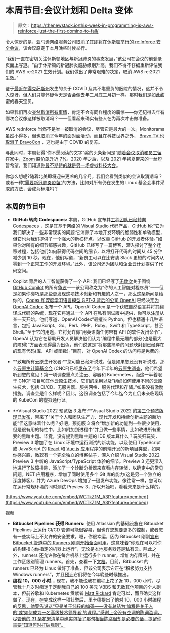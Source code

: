 # 本周节目:会议计划和 Delta 变体

> 原文：<https://thenewstack.io/this-week-in-programming-is-aws-reinforce-just-the-first-domino-to-fall/>

令人惊讶的是，亚马逊网络服务公司[取消了其即将在休斯顿举行的 re:Inforce 安全会议](https://reinforce.awsevents.com/)，该会议原定于本月晚些时候举行。

“我们一直在密切关注休斯顿地区与新冠肺炎的事态发展，”该公司在会议的前登录页面上写道。“由于休斯顿的新冠肺炎威胁级别升高，我们不得不仔细重新评估我们的 AWS re:2021 生效计划。我们做出了非常艰难的决定，取消 AWS re:2021 生效。”

鉴于[最近在得克萨斯州](https://www.nytimes.com/2021/08/11/us/covid-texas-hospitalizations-icu.html)发生的关于 COVID 及其不堪重负的医院的情况，这并不令人惊讶，但人们只能怀疑今天是否会像去年二月底三月初一样。那时我们是如此甜蜜的春天宝贝。

如果我们再次[突然取消所有事情](https://thenewstack.io/this-week-in-programming-its-all-canceled/)，肯定不会有同样程度的震惊——你还记得去年有哪次会议像这样被取消吗？——但看起来确实有些人在为再次冲击做准备。

AWS re:Inforce 当然不是唯一被取消的会议，尽管它是最大的一次。Monitorama 虽然小得多，但[也取消了](https://blog.monitorama.com/monitorama-pdx-postponed-again-5b122517848e)今年的面对面活动，而且在科技世界之外， [Bravo TV 也取消了 BravoCon](https://people.com/tv/bravocon-postponed-2022-amid-surge-covid-cases/) ，这也是由于 COVID 的复苏。

与此同时，本周获得“你不愿阅读的文字”奖的头条新闻是“[随着会议取消和员工留在家中，Zoom 股价飙升近 7%](https://seekingalpha.com/news/3725290-zoom-shares-surge-by-7-as-conferences-get-cancelled-and-workers-stay-home)。2020 年之后，以及 2021 年初夏带来的一丝短暂希望，我们知道[你最不期待的就是另一场虚拟科技大会](https://thenewstack.io/this-week-in-programming-dear-tech-conferences-do-better/)。

你怎么想呢?随着北美即将迎来更冷的几个月，我们会看到类似的会议取消潮吗？或者一种[“需要新冠肺炎疫苗”](https://www.linuxfoundation.org/blog/adoption-of-a-covid-19-vaccine-required-approach-for-our-fall-2021-event-line-up/)的方法，比如对所有仍在发生的 Linux 基金会事件采取的方法，会成为标准吗？

## 本周的节目中

*   **GitHub 转向 Codespaces:** 本周，GitHub 宣布其[工程团队已经转向 Codespaces](https://github.blog/2021-08-11-githubs-engineering-team-moved-codespaces/) ，这是其基于网络的 Visual Studio 代码产品，GitHub 称:“它为我们解决了一些非常现实的问题:它消除了本地开发环境的脆弱性和单轨模型，但它也为我们提供了一个强大的新杠杆点，以改善 GitHub 的开发者体验。”如果你对所有的细节都感兴趣，GitHub 已经写了一篇博客，深入探讨了整个迁移过程，包括他们如何获得代码空间的细节，以将打开代码的时间从 45 分钟减少到 10 秒。现在，他们写道，“新员工可以在比安装 Slack 更短的时间内从零到一个正常工作的开发环境。”此外，该公司还为团队和企业云计划提供了代码空间。

*   Copilot 背后的人工智能获得了一个 API: 我们已经写了[无数次](https://thenewstack.io/this-week-in-programming-github-copilot-and-the-generational-divide/)关于围绕 [GitHub Copilot](https://copilot.github.com/) 的所有[争议](https://thenewstack.io/this-week-in-programming-github-copilot-copyright-infringement-and-open-source-licensing/)——该公司称之为“你的人工智能对程序员”——但是如果你碰巧是那些更发现这项技术创新和有趣的人之一，那么这条新闻是给你的。[Codex 和深度学习语言模型 GPT-3 背后的公司 OpenAI](https://openai.com/) 已经决定[为 OpenAI Codex](https://openai.com/blog/openai-codex/) 发布一个 API。OpenAI Codex 是一个获取自然语言并将其翻译成代码的系统，现在它将通过一个 API 在私有测试版中提供，你可以[注册](https://openai.com/join)从某一天开始。他们写道，OpenAI Codex“最擅长 Python，但也精通十几种语言，包括 JavaScript、Go、Perl、PHP、Ruby、Swift 和 TypeScript，甚至 Shell。”至于它的用途，它将允许你“用英语向任何带有 API 的软件发出命令”，OpenAI 认为它在帮助开发人员解决他们认为“编程中最无趣的部分(也是最大的障碍)”方面表现得最为出色，他们说这是“将那些简单的问题映射到已经存在的现有代码(库、API 或函数)。”目前，对 OpenAI Codex 的访问将是免费的。
*   **致电所有云原生开发者:**您可能已经听说过，但是如果您还没有听说过，那么[云原生计算基金会](https://cncf.io/?utm_content=inline-mention) (CNCF)已经[发布了](https://www.cncf.io/blog/2021/08/11/cncf-cloud-native-survey-2021-part-2-is-open-now/)今年下半年的[云原生调查](https://www.surveymonkey.com/r/LZJ9DD7)，他们希望听到您的意见！第一项调查重点关注云、容器和 Kubernetes，而这一半着眼于 CNCF 项目和其他云原生技术、它们的采用以及“组织如何使用不同的云原生技术，包括 CI/CD、无服务器、服务网格、服务代理和存储。”如果没有激励措施，调查会是什么样呢？因此，这份调查包括了今年迄今为止仍未亲临现场的 KubeCon 的虚拟通行证。

*   **Visual Studio 2022 预览版 3 发布:**Visual Studio 2022 的[第三个预览版现已发布](https://devblogs.microsoft.com/visualstudio/visual-studio-2022-preview-3-now-available/)，带来了“关于个人和团队生产力、现代开发和持续创新主题的新功能”但这意味着什么呢？好吧，预览版 3 将会“增加新的功能到一些很少使用，但是很有用的特性中，比如附加到进程中”并且做一些事情，比如改进所有重要的黑暗主题。毕竟，没有提到黑暗主题的 IDE 版本算什么？玩笑归玩笑，Preview 3 增加了在 Linux 环境中运行测试的新功能，以及使用 TypeScript 或 JavaScript 的 [React](https://reactjs.org/) 和 [Vue.js](https://vuejs.org/) 应用程序的前端开发的新项目类型，如果你感兴趣，微软有一个完全独立的博客帖子，深入介绍 Visual Studio 2022 Preview 3 中新的 JavaScript/TypeScript 体验的细节。Preview 3 还更深入地进行了故障排除，添加了一个诊断分析器来查看内存转储，以确定中的常见问题。NET 应用程序，增加了同时使用多个 Git 库的能力(这是另一个独立的深度博客)，并为 Azure DevOps 增加了一键发布功能。像往常一样，您可以在运行常规环境的同时测试 Preview 3，所以开始吧，看看未来是什么样的。

[https://www.youtube.com/embed/WCTkZ1M_A3I?feature=oembed](https://www.youtube.com/embed/WCTkZ1M_A3I?feature=oembed)

视频

*   **Bitbucket Pipelines 获得 Runners:** 使用 Atlassian 的基础设施在 Bitbucket Pipelines 上运行 CI/CD 管道可能很容易，但也许您想要更多的控制，或者您有一些实际上不允许的安全要求。嗯，你很幸运，因为 Bitbucket 刚刚[宣布 Bitbucket 管道中的 Runners 刚刚开始全面可用](https://bitbucket.org/blog/pipelines-runners)，这意味着“你现在可以将你的构建指向你指定的机器上运行”，无论是本地服务器还是私有云。除此之外，runners 还允许你在每台机器上运行多个 runner，增加内存限制，并在工作区级别管理 runners。首先，查看一下[文档](https://support.atlassian.com/bitbucket-cloud/docs/runners/)。目前，Bitbucket 的 runners 已经为 Linux 做好了准备，但该公司表示它正在“积极努力支持 Windows runners”，并且[预计](https://www.atlassian.com/roadmap/cloud?selectedProduct=bitbucket)它们将在今年晚些时候推出。
*   **编程 10，000 小时…** 现在，我不能说我在编程上花了近 10，000 小时，尽管我十几岁时痴迷于定制我自己的 100 美元 VBBS 和无数其他项目的个人副本，但前谷歌和 Kubernetes 贡献者 [Matt Rickard](https://matt-rickard.com/about/) 肯定可以，而且确实这样做了。现在，在完成这样一项壮举后，里卡德提出了他对 10，000 小时编程的[反思，他警告说这“只是关于纯粹的编码——没有总结为‘编程是关于人的’或‘如何成为一名高级技术领导者’的课程。”感谢上帝没有空洞的陈词滥调，尽管他的 31 条花絮清单中确实包括了那句相当陈腐但却是必要的话，提醒你需要“知道何时打破规则”。](https://matt-rickard.com/reflections-on-10-000-hours-of-programming/)

<svg xmlns:xlink="http://www.w3.org/1999/xlink" viewBox="0 0 68 31" version="1.1"><title>Group</title> <desc>Created with Sketch.</desc></svg>